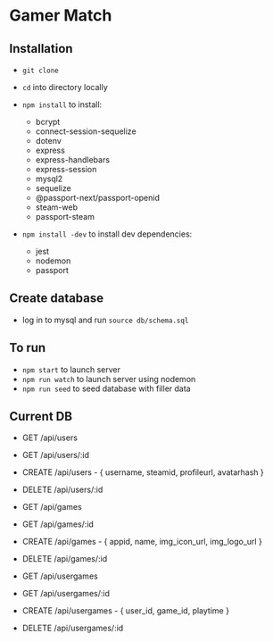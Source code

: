 # Gamer Match

## Installation

- `git clone`
- `cd` into directory locally
- `npm install` to install:

  - bcrypt
  - connect-session-sequelize
  - dotenv
  - express
  - express-handlebars
  - express-session
  - mysql2
  - sequelize
  - @passport-next/passport-openid
  - steam-web
  - passport-steam

- `npm install -dev` to install dev dependencies:
  - jest
  - nodemon
  - passport

## Create database

- log in to mysql and run `source db/schema.sql`

## To run

- `npm start` to launch server
- `npm run watch` to launch server using nodemon
- `npm run seed` to seed database with filler data

## Current DB

- GET /api/users
- GET /api/users/:id
- CREATE /api/users - { username, steamid, profileurl, avatarhash }
- DELETE /api/users/:id

- GET /api/games
- GET /api/games/:id
- CREATE /api/games - { appid, name, img_icon_url, img_logo_url }
- DELETE /api/games/:id

- GET /api/usergames
- GET /api/usergames/:id
- CREATE /api/usergames - { user_id, game_id, playtime }
- DELETE /api/usergames/:id

